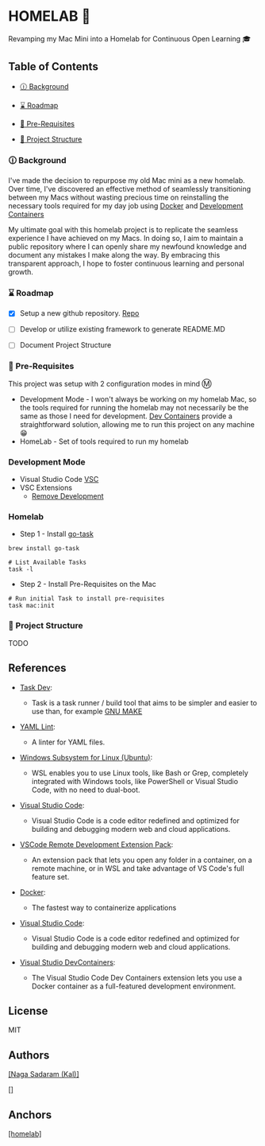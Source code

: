 
# HOMELAB 🏡 




Revamping my Mac Mini into a Homelab for Continuous Open Learning 🎓








## Table of Contents


- [🕧 Background](###🕧-background)

- [⌛ Roadmap](###⌛-roadmap)

- [📝 Pre-Requisites](###📝-pre-requisites)

- [📂 Project Structure](###📂-project-structure)






### 🕧 Background

I've made the decision to repurpose my old Mac mini as a new homelab. Over time, I've discovered an effective method of seamlessly transitioning between my Macs without wasting precious time on reinstalling the necessary tools required for my day job using [Docker](https://www.docker.com/) and [Development Containers](https://containers.dev/)

My ultimate goal with this homelab project is to replicate the seamless experience I have achieved on my Macs. In doing so, I aim to maintain a public repository where I can openly share my newfound knowledge and document any mistakes I make along the way. By embracing this transparent approach, I hope to foster continuous learning and personal growth.




### ⌛ Roadmap

- [x] Setup a new github repository. [Repo](https://github.com//sadaramk/homelab)
- [ ] Develop or utilize existing framework to generate README.MD
- [ ] Document Project Structure




### 📝 Pre-Requisites

This project was setup with 2 configuration modes in mind Ⓜ️
  - Development Mode - I won't always be working on my homelab Mac, so the tools required for running the homelab may not necessarily be the same as those I need for development. [Dev Containers](https://containers.dev/) provide a straightforward solution, allowing me to run this project on any machine 😁
  - HomeLab - Set of tools required to run my homelab

### Development Mode
  - Visual Studio Code [VSC](https://code.visualstudio.com/)
  - VSC Extensions
    - [Remove Development](https://marketplace.visualstudio.com/items?itemName=ms-vscode-remote.vscode-remote-extensionpack)

### Homelab
  - Step 1 - Install [go-task](https://taskfile.dev/)
  ```
  brew install go-task

  # List Available Tasks
  task -l
  ```
  - Step 2 - Install Pre-Requisites on the Mac
  ```
  # Run initial Task to install pre-requisites
  task mac:init
   ```




### 📂 Project Structure

TODO







## References

- [Task Dev](###https://taskfile.dev/):
    - Task is a task runner / build tool that aims to be simpler and easier to use than, for example [GNU MAKE](https://www.gnu.org/software/make/)

- [YAML Lint](###https://yamllint.readthedocs.io/):
    - A linter for YAML files.

- [Windows Subsystem for Linux (Ubuntu)](###https://docs.microsoft.com/en-us/windows/wsl/install):
    - WSL enables you to use Linux tools, like Bash or Grep, completely integrated with Windows tools, like PowerShell or Visual Studio Code, with no need to dual-boot.

- [Visual Studio Code](###https://code.visualstudio.com/):
    - Visual Studio Code is a code editor redefined and optimized for building and debugging modern web and cloud applications.

- [VSCode Remote Development Extension Pack](###https://marketplace.visualstudio.com/items?itemName=ms-vscode-remote.vscode-remote-extensionpack):
    - An extension pack that lets you open any folder in a container, on a remote machine, or in WSL and take advantage of VS Code's full feature set.

- [Docker](###https://www.docker.com/products/docker-desktop/):
    - The fastest way to containerize applications

- [Visual Studio Code](###https://code.visualstudio.com/):
    - Visual Studio Code is a code editor redefined and optimized for building and debugging modern web and cloud applications.

- [Visual Studio DevContainers](###https://code.visualstudio.com/docs/devcontainers/containers):
    - The Visual Studio Code Dev Containers extension lets you use a Docker container as a full-featured development environment.





## License

MIT




## Authors

[[Naga Sadaram (Kal)]]()

[[]](https://twitter.com/KalSadaram)





## Anchors

[[homelab]](https://github.com/sadaramk/homelab)


